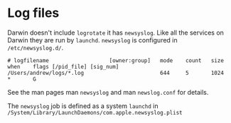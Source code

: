 # Log files

Darwin doesn't include `logrotate` it has `newsyslog`. Like all the services on Darwin they are run by `launchd`. `newsyslog` is configured in `/etc/newsyslog.d/`.

```
# logfilename                   [owner:group]   mode    count   size    when    flags [/pid_file] [sig_num]
/Users/andrew/logs/*.log                        644     5       1024    *       G
```

See the man pages man `newsyslog` and man `newslog.conf` for details.

The `newsyslog` job is defined as a system `launchd` in `/System/Library/LaunchDaemons/com.apple.newsyslog.plist`